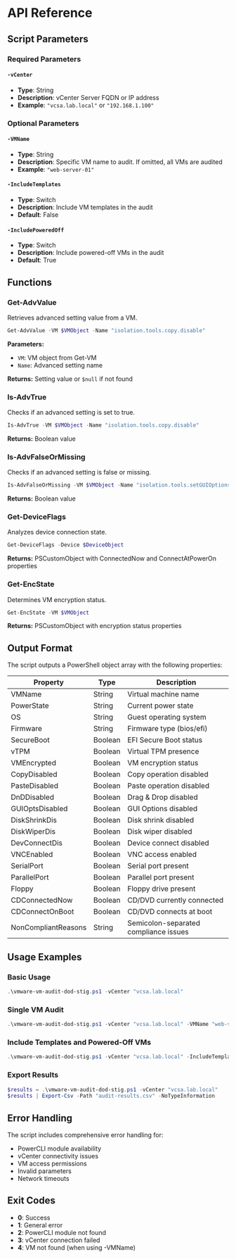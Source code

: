 # API Reference

## Script Parameters

### Required Parameters

#### `-vCenter`
- **Type**: String
- **Description**: vCenter Server FQDN or IP address
- **Example**: `"vcsa.lab.local"` or `"192.168.1.100"`

### Optional Parameters

#### `-VMName`
- **Type**: String
- **Description**: Specific VM name to audit. If omitted, all VMs are audited
- **Example**: `"web-server-01"`

#### `-IncludeTemplates`
- **Type**: Switch
- **Description**: Include VM templates in the audit
- **Default**: False

#### `-IncludePoweredOff`
- **Type**: Switch
- **Description**: Include powered-off VMs in the audit
- **Default**: True

## Functions

### Get-AdvValue
Retrieves advanced setting value from a VM.

```powershell
Get-AdvValue -VM $VMObject -Name "isolation.tools.copy.disable"
```

**Parameters:**
- `VM`: VM object from Get-VM
- `Name`: Advanced setting name

**Returns:** Setting value or `$null` if not found

### Is-AdvTrue
Checks if an advanced setting is set to true.

```powershell
Is-AdvTrue -VM $VMObject -Name "isolation.tools.copy.disable"
```

**Returns:** Boolean value

### Is-AdvFalseOrMissing
Checks if an advanced setting is false or missing.

```powershell
Is-AdvFalseOrMissing -VM $VMObject -Name "isolation.tools.setGUIOptions.enable"
```

**Returns:** Boolean value

### Get-DeviceFlags
Analyzes device connection state.

```powershell
Get-DeviceFlags -Device $DeviceObject
```

**Returns:** PSCustomObject with ConnectedNow and ConnectAtPowerOn properties

### Get-EncState
Determines VM encryption status.

```powershell
Get-EncState -VM $VMObject
```

**Returns:** PSCustomObject with encryption status properties

## Output Format

The script outputs a PowerShell object array with the following properties:

| Property | Type | Description |
|----------|------|-------------|
| VMName | String | Virtual machine name |
| PowerState | String | Current power state |
| OS | String | Guest operating system |
| Firmware | String | Firmware type (bios/efi) |
| SecureBoot | Boolean | EFI Secure Boot status |
| vTPM | Boolean | Virtual TPM presence |
| VMEncrypted | Boolean | VM encryption status |
| CopyDisabled | Boolean | Copy operation disabled |
| PasteDisabled | Boolean | Paste operation disabled |
| DnDDisabled | Boolean | Drag & Drop disabled |
| GUIOptsDisabled | Boolean | GUI Options disabled |
| DiskShrinkDis | Boolean | Disk shrink disabled |
| DiskWiperDis | Boolean | Disk wiper disabled |
| DevConnectDis | Boolean | Device connect disabled |
| VNCEnabled | Boolean | VNC access enabled |
| SerialPort | Boolean | Serial port present |
| ParallelPort | Boolean | Parallel port present |
| Floppy | Boolean | Floppy drive present |
| CDConnectedNow | Boolean | CD/DVD currently connected |
| CDConnectOnBoot | Boolean | CD/DVD connects at boot |
| NonCompliantReasons | String | Semicolon-separated compliance issues |

## Usage Examples

### Basic Usage
```powershell
.\vmware-vm-audit-dod-stig.ps1 -vCenter "vcsa.lab.local"
```

### Single VM Audit
```powershell
.\vmware-vm-audit-dod-stig.ps1 -vCenter "vcsa.lab.local" -VMName "web-server-01"
```

### Include Templates and Powered-Off VMs
```powershell
.\vmware-vm-audit-dod-stig.ps1 -vCenter "vcsa.lab.local" -IncludeTemplates -IncludePoweredOff
```

### Export Results
```powershell
$results = .\vmware-vm-audit-dod-stig.ps1 -vCenter "vcsa.lab.local"
$results | Export-Csv -Path "audit-results.csv" -NoTypeInformation
```

## Error Handling

The script includes comprehensive error handling for:
- PowerCLI module availability
- vCenter connectivity issues
- VM access permissions
- Invalid parameters
- Network timeouts

## Exit Codes

- **0**: Success
- **1**: General error
- **2**: PowerCLI module not found
- **3**: vCenter connection failed
- **4**: VM not found (when using -VMName)